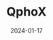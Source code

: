 ---  
layout: startup_page  
title: "QphoX"  
id: "qphox.eu"  
permalink: "/qphoxqphox.eu01172024/"  
website: "https://www.qphox.eu/"  
funding_round: ""  
funding_amount: "€8M"  
investors: "QDNL Participations, EIC Fund, Quantonation, Speedinvest, High-Tech Gründerfonds, Delft Enterprises"  
about: "QphoX is a Dutch quantum technology startup developing critical quantum internet technologies, specifically focusing on quantum transduction—the translation of quantum information between microwave and optical domains. Their quantum modem technology aims to enable the connection of quantum systems through optical quantum channels, paving the way for large-scale quantum computing and the quantum internet."  
markets: "Quantum Computing, Quantum Internet"  
hq: "Delft, South Holland, Netherlands"  
founded_year: "2021"  
linkedin: "https://www.linkedin.com/company/qphox"  
twitter: "https://twitter.com/qphox_quantum"  
instagram: ""  
facebook: ""  
crunchbase: "https://www.crunchbase.com/organization/qphox"  
pitchbook: "https://pitchbook.com/profiles/company/466064-02"  

date_display: "17-Jan-2024"  
date: "2024-01-17"

# SEO Optimization  
meta_title: "QphoX -  Funding (€8M)"  
meta_description: "QphoX, QphoX is a Dutch quantum technology startup developing critical quantum internet technologies, specifically focusing on quantum transduction—the trans..."  
meta_keywords: "QphoX, Quantum Computing, Quantum Internet,  funding"  
canonical_url: "https://startup.projectstartups.com/qphoxqphox.eu01172024/"  
---